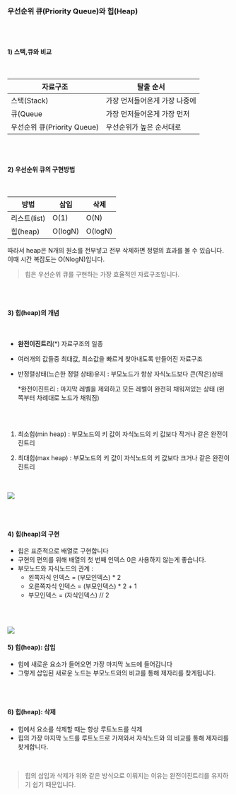 ### 우선순위 큐(Priority Queue)와 힙(Heap)

</br>
</br>

#### 1) 스택,큐와 비교
</br>

|자료구조|탈출 순서|
|------|---|
|스택(Stack)|가장 먼저들어온게 가장 나중에|
|큐(Queue|가장 먼저들어온게 가장 먼저|
|우선순위 큐(Priority Queue)|우선순위가 높은 순서대로 |

</br>
</br>

#### 2) 우선순위 큐의 구현방법
</br>

|방법|삽입|삭제|
|------|---|----|
|리스트(list)|O(1)|O(N)|
|힙(heap)|O(logN)|O(logN)|

따라서 heap은 N개의 원소를 전부넣고 전부 삭제하면 정렬의 효과를 볼 수 있습니다. 이때 시간 복잡도는 O(NlogN)입니다.

> 힙은 우선순위 큐를 구현하는 가장 효율적인 자료구조입니다.

</br>
</br>

#### 3) 힙(heap)의 개념
</br>

- **완전이진트리**(*) 자료구조의 일종

- 여러개의 값들중 최대값, 최소값을 빠르게 찾아내도록 만들어진 자료구조
- 반정렬상태(느슨한 정렬 상태)유지 : 부모노드가 항상 자식노드보다 큰(작은)상태

  *완전이진트리 : 마지막 레벨을 제외하고 모든 레벨이 완전히 채워져있는 상태 (왼쪽부터 차례대로 노드가 채워짐)


</br></br>

1. 최소힙(min heap) : 부모노드의 키 값이 자식노드의 키 값보다 작거나 같은 완전이진트리


2. 최대힙(max heap) : 부모노드의 키 값이 자식노드의 키 값보다 크거나 같은 완전이진트리 
   
</br></br>
![](https://t1.daumcdn.net/cfile/tistory/242F863A5642F55C23)

</br></br>


#### 4) 힙(heap)의 구현

- 힙은 표준적으로 배열로 구현합니다
- 구현의 편의를 위해 배열의 첫 번째 인덱스 0은 사용하지 않는게 좋습니다.
- 부모노드와 자식노드의 관계 :
  - 왼쪽자식 인덱스 = (부모인덱스) * 2
  - 오른쪽자식 인덱스 = (부모인덱스) * 2 + 1
  - 부모인덱스 = (자식인덱스) // 2

</br></br>

![](https://gmlwjd9405.github.io/images/data-structure-heap/heap-index-parent-child.png)

#### 5) 힙(heap): 삽입
- 힙에 새로운 요소가 들어오면 가장 마지막 노드에 들어갑니다
- 그렇게 삽입된 새로운 노드는 부모노드와의 비교를 통해 제자리를 찾게됩니다. 

</br></br>

#### 6) 힙(heap): 삭제
- 힙에서 요소를 삭제할 때는 항상 루트노드를 삭제
- 힙의 가장 마지막 노드를 루트노드로 가져와서 자식노드와 의 비교를 통해 제자리를 찾게합니다. 

</br>

> 힙의 삽입과 삭제가 위와 같은 방식으로 이뤄지는 이유는 완전이진트리를 유지하기 쉽기 때문입니다.  